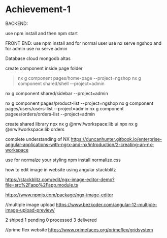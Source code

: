 # Achievement-1

BACKEND:

use npm install and then npm start



FRONT END:
use npm install and for normal user use nx serve ngshop
and for admin use nx serve admin
 
 Database cloud mongodb altas



create component inside page folder

>nx g component pages/home-page --project=ngshop
nx g component shared/shell --project=admin

nx g component shared/sidebar --project=admin


nx g component pages/product-list --project=ngshop
nx g component pages/users/users-list --project=admin
nx g component pagees/orders/orders-list --project=admin



create shared library
npx nx g @nrwl/workspace:lib ui
npx nx g @nrwl/workspace:lib orders


complete understanding of NX
https://duncanhunter.gitbook.io/enterprise-angular-applications-with-ngrx-and-nx/introduction/2-creating-an-nx-workspace
 
use for normalze your styling
npm install normalize.css



how to edit image in website using angular stackblitz

https://stackblitz.com/edit/ngx-image-editor-demo?file=src%2Fapp%2Fapp.module.ts

https://www.npmjs.com/package/ngx-image-editor

//multiple image upload
https://www.bezkoder.com/angular-12-multiple-image-upload-preview/

2 shiped
1 pending
0 processed
3 delivered


//prime flex website
https://www.primefaces.org/primeflex/gridsystem